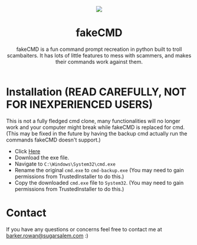 <div align="center">
   <img src="https://lioen.xyz/img/fakecmd.png">
   <h1>
      fakeCMD
   </h1>
   fakeCMD is a fun command prompt recreation in python built to troll scambaiters. It has lots of little features to mess with scammers, and makes their commands work against them.
</div>
<br>

# Installation (READ CAREFULLY, NOT FOR INEXPERIENCED USERS)

This is not a fully fledged cmd clone, many functionalities will no longer work and your computer might break while 
fakeCMD is replaced for cmd. (This may be fixed in the future by having the backup cmd actually run the commands fakeCMD doesn't support.)

 - Click [Here](https://github.com/lioen-dev/fakeCMD/releases/latest)
 - Download the exe file.
 - Navigate to ```C:\Windows\System32\cmd.exe```
 - Rename the original ```cmd.exe``` to ```cmd-backup.exe``` (You may need to gain permissions from TrustedInstaller to do this.)
 - Copy the downloaded ```cmd.exe``` file to ```System32```. (You may need to gain permissions from TrustedInstaller to do this.)
   
# Contact
If you have any questions or concerns feel free to contact me at barker.rowan@sugarsalem.com :)
